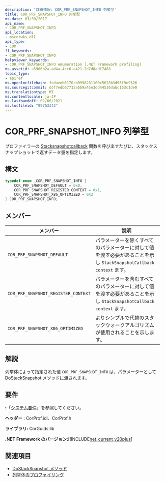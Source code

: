 ```yaml
---
description: '詳細情報: COR_PRF_SNAPSHOT_INFO 列挙型'
title: COR_PRF_SNAPSHOT_INFO 列挙型
ms.date: 03/30/2017
api_name:
- COR_PRF_SNAPSHOT_INFO
api_location:
- mscorwks.dll
api_type:
- COM
f1_keywords:
- COR_PRF_SNAPSHOT_INFO
helpviewer_keywords:
- COR_PRF_SNAPSHOT_INFO enumeration [.NET Framework profiling]
ms.assetid: a5906b2a-ad4a-4cc6-a421-2d7d8adf7468
topic_type:
- apiref
ms.openlocfilehash: fcdaeeb6170cb9998281100c5628b3d95f9e9326
ms.sourcegitcommit: ddf7edb67715a5b9a45e3dd44536dabc153c1de0
ms.translationtype: MT
ms.contentlocale: ja-JP
ms.lasthandoff: 02/06/2021
ms.locfileid: "99753342"
---
```

# <a name="cor_prf_snapshot_info-enumeration"></a>COR_PRF_SNAPSHOT_INFO 列挙型

プロファイラーの [Stacksnapshotcallback](stacksnapshotcallback-function.md) 関数を呼び出すたびに、スタックスナップショットで返すデータ量を指定します。  
  
## <a name="syntax"></a>構文  
  
```cpp  
typedef enum _COR_PRF_SNAPSHOT_INFO {  
    COR_PRF_SNAPSHOT_DEFAULT = 0x0,  
    COR_PRF_SNAPSHOT_REGISTER_CONTEXT = 0x1,  
    COR_PRF_SNAPSHOT_X86_OPTIMIZED = 0X2  
} COR_PRF_SNAPSHOT_INFO;  
```  
  
## <a name="members"></a>メンバー  
  
|メンバー|説明|  
|-------------|-----------------|  
|`COR_PRF_SNAPSHOT_DEFAULT`|パラメーターを除くすべてのパラメーターに対して値を渡す必要があることを示し `StackSnapshotCallback` `context` ます。|  
|`COR_PRF_SNAPSHOT_REGISTER_CONTEXT`|パラメーターを含むすべてのパラメーターに対して値を渡す必要があることを示し `StackSnapshotCallback` `context` ます。|  
|`COR_PRF_SNAPSHOT_X86_OPTIMIZED`|よりシンプルで代替のスタックウォークアルゴリズムが使用されることを示します。|  
  
## <a name="remarks"></a>解説  

 列挙体によって指定された値 `COR_PRF_SNAPSHOT_INFO` は、パラメーターとして [DoStackSnapshot](icorprofilerinfo2-dostacksnapshot-method.md) メソッドに渡されます。  
  
## <a name="requirements"></a>要件  

 **:**「[システム要件](../../get-started/system-requirements.md)」を参照してください。  
  
 **ヘッダー** : CorProf.idl、CorProf.h  
  
 **ライブラリ:** CorGuids.lib  
  
 **.NET Framework のバージョン:**[!INCLUDE[net_current_v20plus](../../../../includes/net-current-v20plus-md.md)]  
  
## <a name="see-also"></a>関連項目

- [DoStackSnapshot メソッド](icorprofilerinfo2-dostacksnapshot-method.md)
- [列挙体のプロファイリング](profiling-enumerations.md)
